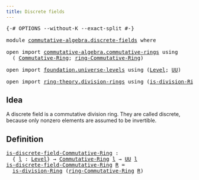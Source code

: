 ```yaml
---
title: Discrete fields
---
```


<pre class="Agda"><a id="41" class="Symbol">{-#</a> <a id="45" class="Keyword">OPTIONS</a> <a id="53" class="Pragma">--without-K</a> <a id="65" class="Pragma">--exact-split</a> <a id="79" class="Symbol">#-}</a>

<a id="84" class="Keyword">module</a> <a id="91" href="commutative-algebra.discrete-fields.html" class="Module">commutative-algebra.discrete-fields</a> <a id="127" class="Keyword">where</a>

<a id="134" class="Keyword">open</a> <a id="139" class="Keyword">import</a> <a id="146" href="commutative-algebra.commutative-rings.html" class="Module">commutative-algebra.commutative-rings</a> <a id="184" class="Keyword">using</a>
  <a id="192" class="Symbol">(</a> <a id="194" href="commutative-algebra.commutative-rings.html#1514" class="Function">Commutative-Ring</a><a id="210" class="Symbol">;</a> <a id="212" href="commutative-algebra.commutative-rings.html#1676" class="Function">ring-Commutative-Ring</a><a id="233" class="Symbol">)</a>

<a id="236" class="Keyword">open</a> <a id="241" class="Keyword">import</a> <a id="248" href="foundation.universe-levels.html" class="Module">foundation.universe-levels</a> <a id="275" class="Keyword">using</a> <a id="281" class="Symbol">(</a><a id="282" href="Agda.Primitive.html#597" class="Postulate">Level</a><a id="287" class="Symbol">;</a> <a id="289" href="foundation-core.universe-levels.html#235" class="Primitive">UU</a><a id="291" class="Symbol">)</a>

<a id="294" class="Keyword">open</a> <a id="299" class="Keyword">import</a> <a id="306" href="ring-theory.division-rings.html" class="Module">ring-theory.division-rings</a> <a id="333" class="Keyword">using</a> <a id="339" class="Symbol">(</a><a id="340" href="ring-theory.division-rings.html#673" class="Function">is-division-Ring</a><a id="356" class="Symbol">)</a>
</pre>
## Idea

A discrete field is a commutative division ring. They are called discrete, because only nonzero elements are assumed to be invertible.

## Definition

<pre class="Agda"><a id="is-discrete-field-Commutative-Ring"></a><a id="531" href="commutative-algebra.discrete-fields.html#531" class="Function">is-discrete-field-Commutative-Ring</a> <a id="566" class="Symbol">:</a>
  <a id="570" class="Symbol">{</a> <a id="572" href="commutative-algebra.discrete-fields.html#572" class="Bound">l</a> <a id="574" class="Symbol">:</a> <a id="576" href="Agda.Primitive.html#597" class="Postulate">Level</a><a id="581" class="Symbol">}</a> <a id="583" class="Symbol">→</a> <a id="585" href="commutative-algebra.commutative-rings.html#1514" class="Function">Commutative-Ring</a> <a id="602" href="commutative-algebra.discrete-fields.html#572" class="Bound">l</a> <a id="604" class="Symbol">→</a> <a id="606" href="foundation-core.universe-levels.html#235" class="Primitive">UU</a> <a id="609" href="commutative-algebra.discrete-fields.html#572" class="Bound">l</a>
<a id="611" href="commutative-algebra.discrete-fields.html#531" class="Function">is-discrete-field-Commutative-Ring</a> <a id="646" href="commutative-algebra.discrete-fields.html#646" class="Bound">R</a> <a id="648" class="Symbol">=</a>
  <a id="652" href="ring-theory.division-rings.html#673" class="Function">is-division-Ring</a> <a id="669" class="Symbol">(</a><a id="670" href="commutative-algebra.commutative-rings.html#1676" class="Function">ring-Commutative-Ring</a> <a id="692" href="commutative-algebra.discrete-fields.html#646" class="Bound">R</a><a id="693" class="Symbol">)</a>
</pre>